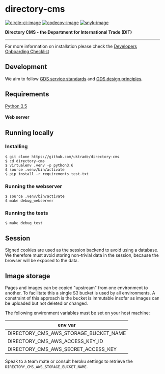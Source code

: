 # directory-cms

[![circle-ci-image]][circle-ci]
[![codecov-image]][codecov]
[![snyk-image]][snyk]

**Directory CMS - the Department for International Trade (DIT)**  

---

For more information on installation please check the [Developers Onboarding Checklist](https://uktrade.atlassian.net/wiki/spaces/ED/pages/32243946/Developers+onboarding+checklist)


## Development


We aim to follow [GDS service standards](https://www.gov.uk/service-manual/service-standard) and [GDS design principles](https://www.gov.uk/design-principles).


## Requirements
[Python 3.5](https://www.python.org/downloads/release/python-352/)

#### Web server

## Running locally

### Installing
    $ git clone https://github.com/uktrade/directory-cms
    $ cd directory-cms
    $ virtualenv .venv -p python3.6
    $ source .venv/bin/activate
    $ pip install -r requirements_test.txt

### Running the webserver
    $ source .venv/bin/activate
    $ make debug_webserver

### Running the tests

    $ make debug_test

## Session

Signed cookies are used as the session backend to avoid using a database. We therefore must avoid storing non-trivial data in the session, because the browser will be exposed to the data.

## Image storage

Pages and images can be copied "upstream" from one environment to another. To facilitate this a single S3 bucket is used by all environments. A constraint of this approach is the bucket is immutable insofar as images can be uploaded but not deleted or changed.

The following environment variables must be set on your host machine:

| env var |
| --------  |
| DIRECTORY_CMS_AWS_STORAGE_BUCKET_NAME |
| DIRECTORY_CMS_AWS_ACCESS_KEY_ID |
| DIRECTORY_CMS_AWS_SECRET_ACCESS_KEY |

Speak to a team mate or consult heroku settings to retrieve the `DIRECTORY_CMS_AWS_STORAGE_BUCKET_NAME`.


[circle-ci-image]: https://circleci.com/gh/uktrade/directory-cms/tree/master.svg?style=svg
[circle-ci]: https://circleci.com/gh/uktrade/directory-cms/tree/master

[codecov-image]: https://codecov.io/gh/uktrade/directory-cms/branch/master/graph/badge.svg
[codecov]: https://codecov.io/gh/uktrade/directory-cms

[snyk-image]: https://snyk.io/test/github/uktrade/directory-cms/badge.svg
[snyk]: https://snyk.io/test/github/uktrade/directory-cms
